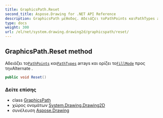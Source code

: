 ```yaml
---
title: GraphicsPath.Reset
second_title: Aspose.Drawing for .NET API Reference
description: GraphicsPath μέθοδος. Αδειάζει τοPathPoints καιPathTypes arrays και ορίζει τοFillMode προς τηνAlternate .
type: docs
weight: 300
url: /el/net/system.drawing.drawing2d/graphicspath/reset/
---
```

## GraphicsPath.Reset method

Αδειάζει το[`PathPoints`](../pathpoints/) και[`PathTypes`](../pathtypes/) arrays και ορίζει το[`FillMode`](../../fillmode/) προς τηνAlternate .

```csharp
public void Reset()
```

### Δείτε επίσης

* class [GraphicsPath](../)
* χώρος ονομάτων [System.Drawing.Drawing2D](../../graphicspath/)
* συνέλευση [Aspose.Drawing](../../../)


